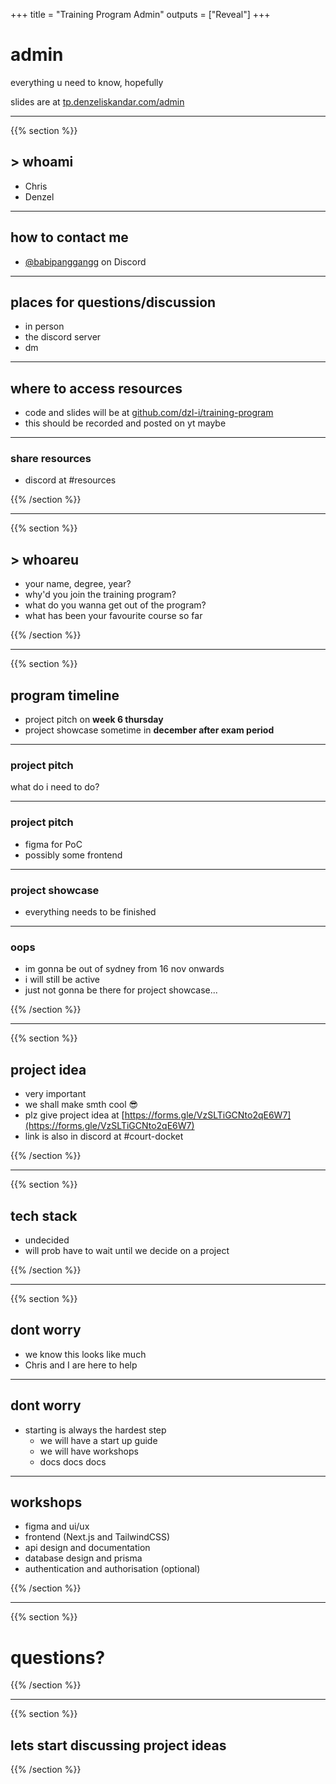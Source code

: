 +++
title = "Training Program Admin"
outputs = ["Reveal"]
+++

# admin

everything u need to know, hopefully

slides are at [tp.denzeliskandar.com/admin](tp.denzeliskandar.com/admin)

---

{{% section %}}

## > whoami

* Chris
* Denzel

---

## how to contact me

* [@babipanggangg]() on Discord

---

## places for questions/discussion
* in person
* the discord server
* dm

---

## where to access resources
* code and slides will be at [github.com/dzl-i/training-program](github.com/dzl-i/training-program)
* this should be recorded and posted on yt maybe

---

### share resources
* discord at #resources

{{% /section %}}

---

{{% section %}}

## > whoareu

* your name, degree, year?
* why'd you join the training program?
* what do you wanna get out of the program?
* what has been your favourite course so far

{{% /section %}}

---

{{% section %}}

## program timeline

* project pitch on **week 6 thursday**
* project showcase sometime in **december after exam period**

---

### project pitch
what do i need to do?

---

### project pitch
* figma for PoC
* possibly some frontend

---

### project showcase
* everything needs to be finished

---

### oops
* im gonna be out of sydney from 16 nov onwards
* i will still be active
* just not gonna be there for project showcase...

{{% /section %}}

---

{{% section %}}

## project idea
* very important
* we shall make smth cool 😎
* plz give project idea at [https://forms.gle/VzSLTiGCNto2qE6W7](https://forms.gle/VzSLTiGCNto2qE6W7)
* link is also in discord at #court-docket

{{% /section %}}

---

{{% section %}}

## tech stack
* undecided
* will prob have to wait until we decide on a project

{{% /section %}}

---

{{% section %}}

## dont worry
* we know this looks like much
* Chris and I are here to help

---

## dont worry
* starting is always the hardest step
  * we will have a start up guide
  * we will have workshops
  * docs docs docs

---

## workshops
* figma and ui/ux
* frontend (Next.js and TailwindCSS)
* api design and documentation
* database design and prisma
* authentication and authorisation (optional)

{{% /section %}}

---

{{% section %}}

# questions?

{{% /section %}}

---

{{% section %}}

## lets start discussing project ideas

{{% /section %}}
